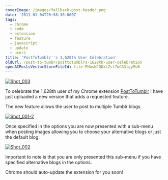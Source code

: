 ```yaml
---
coverImage: /images/fallback-post-header.png
date: '2011-01-04T20:58:30.000Z'
tags:
  - chrome
  - code
  - extension
  - feature
  - javascript
  - update
  - users
title: 'PostToTumblr''s 1,628th User Celebration'
oldUrl: /post-to-tumbr/posttotumblrs-1628th-user-celebration
openAIPostsVectorStoreFileId: file-PHusNJQDxLZsl7wCA3lgyMsB
---
```


[![](/wp-content/uploads/2011/01/Shot_003.png "Shot_003")](/wp-content/uploads/2011/01/Shot_003.png)

To celebrate the 1,628th user of my Chrome extension [PostToTumblr](https://chrome.google.com/extensions/detail/dbpicbbcpanckagpdjflgojlknomoiah) I have just uploaded a new version that adds a requested feature.

<!-- more -->

The new feature allows the user to post to multiple Tumblr blogs.

[![](/wp-content/uploads/2011/01/Shot_001-2-276x300.png "Shot_001-2")](/wp-content/uploads/2011/01/Shot_001-2.png)

Once specified in the options you are now presented with a sub-menu when posting images allowing you to choose your alternative blogs or just the default blog:

[![](/wp-content/uploads/2011/01/Shot_002.png "Shot_002")](/wp-content/uploads/2011/01/Shot_002.png)

Important to note is that you are only presented this sub-menu if you have specified alternative blogs in the options.

Chrome should auto-update the extension for you soon!
